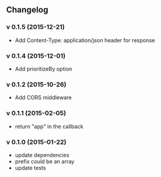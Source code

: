 ## Changelog

### v 0.1.5 (2015-12-21)
* Add Content-Type: application/json header for response

### v 0.1.4 (2015-12-01)
* Add prioritizeBy option

### v 0.1.2 (2015-10-26)
* Add CORS middleware

### v 0.1.1 (2015-02-05)
* return "app" in the callback

### v 0.1.0 (2015-01-22)
* update dependencies
* prefix could be an array
* update tests

